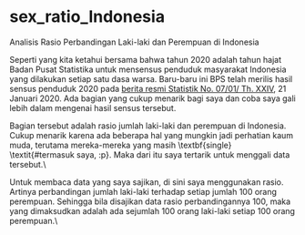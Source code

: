 # sex_ratio_Indonesia
Analisis Rasio Perbandingan Laki-laki dan Perempuan di Indonesia
<link href="https://cdn.jsdelivr.net/npm/bootstrap@5.0.0-beta2/dist/css/bootstrap.min.css" rel="stylesheet" integrity="sha384-BmbxuPwQa2lc/FVzBcNJ7UAyJxM6wuqIj61tLrc4wSX0szH/Ev+nYRRuWlolflfl" crossorigin="anonymous">
Seperti yang kita ketahui bersama bahwa tahun 2020 adalah tahun hajat Badan Pusat Statistika untuk mensensus penduduk masyarakat Indonesia yang dilakukan setiap satu dasa warsa. Baru-baru ini BPS telah merilis hasil sensus penduduk 2020 pada <a href="https://www.bps.go.id/news/2021/01/21/405/bps--270-20-juta-penduduk-indonesia-hasil-sp2020.html">berita resmi Statistik No. 07/01/ Th. XXIV</a>, 21 Januari 2020. Ada bagian yang cukup menarik bagi saya dan coba saya gali lebih dalam mengenai hasil sensus tersebut.

Bagian tersebut adalah rasio jumlah laki-laki dan perempuan di Indonesia. Cukup menarik karena ada beberapa hal yang mungkin jadi perhatian kaum muda, terutama mereka-mereka yang masih \textbf{single} \textit{\#termasuk saya, :p}. Maka dari itu saya tertarik untuk menggali data tersebut.\\

Untuk membaca data yang saya sajikan, di sini saya menggunakan rasio. Artinya perbandingan jumlah laki-laki terhadap setiap jumlah 100 orang perempuan. Sehingga bila disajikan data rasio perbandingannya 100, maka yang dimaksudkan adalah ada sejumlah 100 orang laki-laki setiap 100 orang perempuan.\
